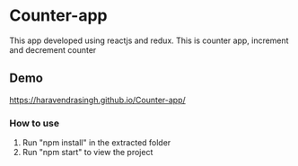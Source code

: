 # Counter-app

This app developed using reactjs and redux. 
This is counter app, increment and decrement counter  


## Demo

https://haravendrasingh.github.io/Counter-app/


### How to use

1) Run "npm install" in the extracted folder
2) Run "npm start" to view the project